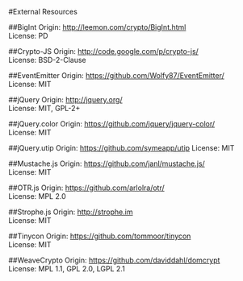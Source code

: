 #External Resources

##BigInt
Origin: http://leemon.com/crypto/BigInt.html  
License: PD  

##Crypto-JS
Origin: http://code.google.com/p/crypto-js/  
License: BSD-2-Clause  

##EventEmitter
Origin: https://github.com/Wolfy87/EventEmitter/  
License: MIT  

##jQuery
Origin: http://jquery.org/  
License: MIT, GPL-2+  

##jQuery.color
Origin: https://github.com/jquery/jquery-color/  
License: MIT  

##jQuery.utip
Origin: https://github.com/symeapp/utip
License: MIT  

##Mustache.js
Origin: https://github.com/janl/mustache.js/  
License: MIT  

##OTR.js
Origin: https://github.com/arlolra/otr/  
License: MPL 2.0  

##Strophe.js
Origin: http://strophe.im  
License: MIT  

##Tinycon
Origin: https://github.com/tommoor/tinycon  
License: MIT  

##WeaveCrypto
Origin: https://github.com/daviddahl/domcrypt  
License: MPL 1.1, GPL 2.0, LGPL 2.1  
